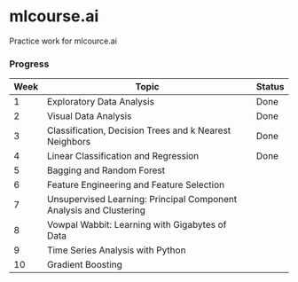 # mlcourse.ai
Practice work for mlcource.ai

### Progress
|Week|Topic|Status|
|----|-----|------|
|1|Exploratory Data Analysis|Done|
|2|Visual Data Analysis|Done|
|3|Classification, Decision Trees and k Nearest Neighbors|Done|
|4|Linear Classification and Regression|Done|
|5|Bagging and Random Forest||
|6|Feature Engineering and Feature Selection||
|7|Unsupervised Learning: Principal Component Analysis and Clustering||
|8|Vowpal Wabbit: Learning with Gigabytes of Data||
|9|Time Series Analysis with Python||
|10|Gradient Boosting||
